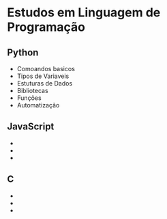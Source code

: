# Estudos em Linguagem de Programação 

## Python
- Comoandos basicos
- Tipos de Variaveis
- Estuturas de Dados
- Bibliotecas
- Funções
- Automatização

## JavaScript
- 
- 
- 

## C
- 
- 
- 


